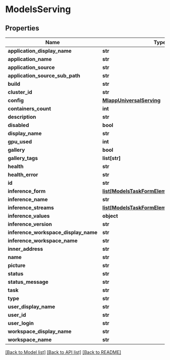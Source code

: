 # ModelsServing

## Properties
Name | Type | Description | Notes
------------ | ------------- | ------------- | -------------
**application_display_name** | **str** |  | [optional] 
**application_name** | **str** |  | [optional] 
**application_source** | **str** |  | [optional] 
**application_source_sub_path** | **str** |  | [optional] 
**build** | **str** |  | [optional] 
**cluster_id** | **str** |  | [optional] 
**config** | [**MlappUniversalServing**](MlappUniversalServing.md) |  | [optional] 
**containers_count** | **int** |  | [optional] 
**description** | **str** |  | [optional] 
**disabled** | **bool** |  | [optional] 
**display_name** | **str** |  | [optional] 
**gpu_used** | **int** |  | [optional] 
**gallery** | **bool** |  | [optional] 
**gallery_tags** | **list[str]** |  | [optional] 
**health** | **str** |  | [optional] 
**health_error** | **str** |  | [optional] 
**id** | **str** |  | [optional] 
**inference_form** | [**list[ModelsTaskFormElement]**](ModelsTaskFormElement.md) |  | [optional] 
**inference_name** | **str** |  | [optional] 
**inference_streams** | [**list[ModelsTaskFormElementStreamExtended]**](ModelsTaskFormElementStreamExtended.md) |  | [optional] 
**inference_values** | **object** |  | [optional] 
**inference_version** | **str** |  | [optional] 
**inference_workspace_display_name** | **str** |  | [optional] 
**inference_workspace_name** | **str** |  | [optional] 
**inner_address** | **str** |  | [optional] 
**name** | **str** |  | [optional] 
**picture** | **str** |  | [optional] 
**status** | **str** |  | [optional] 
**status_message** | **str** |  | [optional] 
**task** | **str** |  | [optional] 
**type** | **str** |  | [optional] 
**user_display_name** | **str** |  | [optional] 
**user_id** | **str** |  | [optional] 
**user_login** | **str** |  | [optional] 
**workspace_display_name** | **str** |  | [optional] 
**workspace_name** | **str** |  | [optional] 

[[Back to Model list]](../README.md#documentation-for-models) [[Back to API list]](../README.md#documentation-for-api-endpoints) [[Back to README]](../README.md)


